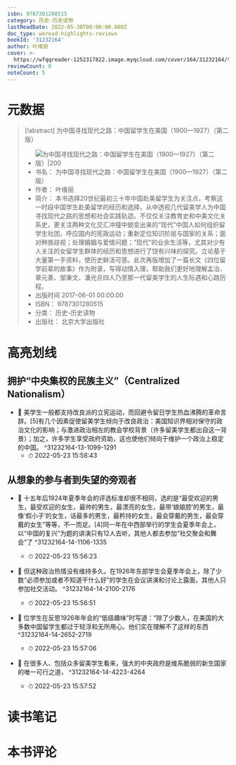 ```yaml
---
isbn: 9787301280515
category: 历史-历史读物
lastReadDate: 2022-05-30T00:00:00.000Z
doc_type: weread-highlights-reviews
bookId: '31232164'
author: 叶维丽
cover: >-
  https://wfqqreader-1252317822.image.myqcloud.com/cover/164/31232164/t7_31232164.jpg
reviewCount: 0
noteCount: 5
---
```

# 元数据
> [!abstract] 为中国寻找现代之路：中国留学生在美国（1900—1927）（第二版）
> - ![ 为中国寻找现代之路：中国留学生在美国（1900—1927）（第二版）|200](https://wfqqreader-1252317822.image.myqcloud.com/cover/164/31232164/t7_31232164.jpg)
> - 书名： 为中国寻找现代之路：中国留学生在美国（1900—1927）（第二版）
> - 作者： 叶维丽
> - 简介： 本书选择20世纪最初三十年中国赴美留学生为关注点，考察这一时段中国学生赴美留学的经历和选择，从中透视几代留美学人为中国寻找现代之路的思想和社会实践轨迹。不仅仅关注教育史和中美文化关系史，更关注两种文化交汇冲撞中蜕变出来的“现代”中国人如何组织留学生社团，呼应国内的宪政运动；重新定位知识阶层与国家的关系；面对种族歧视；处理婚姻与爱情问题；“现代”的业余生活等，尤其对少有人关注的女留学生群体的经历和思想进行了饶有兴味的探究。立论基于大量第一手资料，使历史鲜活可感。此次再版增加了一篇长文《四位留学前辈的故事》作为附录，写得动情入理，帮助我们更好地理解孟治、章元善、邹秉文、潘光旦四人乃至那一代留美学生的人生际遇和心路历程。
> - 出版时间 2017-06-01 00:00:00
> - ISBN： 9787301280515
> - 分类： 历史-历史读物
> - 出版社： 北京大学出版社

# 高亮划线

## 拥护“中央集权的民族主义”（Centralized Nationalism）


- 📌 美学生一般都支持改良派的立宪运动，而回避令留日学生热血沸腾的革命言辞。[5]有几个因素促使留美学生倾向于改良政治：美国知识界相对保守的政治文化的影响；与激进政治相左的教会学校背景（许多留美学生都出自这一背景）；加之，许多学生享受政府资助，这也使他们倾向于维护一个政治上稳定的中国。 ^31232164-13-1099-1291
    - ⏱ 2022-05-23 15:58:43 
## 从想象的参与者到失望的旁观者


- 📌 十五年后1924年夏季年会的评选标准却很不相同，选的是“最受欢迎的男生，最受欢迎的女生，最帅的男生，最漂亮的女生，最带‘娘娘腔’的男生，最像‘假小子’的女生，话最多的男生，最矜持的女生，最会穿戴的男生，最会穿戴的女生”等等，不一而足。[4]同一年在中西部举行的学生会夏季年会上，以“中国的复兴”为题的讲演只有12人去听，其他人都去参加“社交聚会和舞会”了 ^31232164-14-1106-1335
    - ⏱ 2022-05-23 15:56:23 

- 📌 但这种政治热情没有维持多久。在1926年东部学生会夏季年会上，除了少数“必须参加或者不知道干什么好”的学生在会议讲演和讨论上露面，其他人只参加社交活动。 ^31232164-14-2100-2176
    - ⏱ 2022-05-23 15:56:51 

- 📌 位学生在反思1926年年会的“低级趣味”时写道：“除了少数人，在美国的大多数中国留学生都过于轻浮和无所用心。他们实在理解不了这样的东西 ^31232164-14-2652-2719
    - ⏱ 2022-05-23 15:57:06 

- 📌 在很多人、包括众多留美学生看来，强大的中央政府是维系脆弱的新生国家的唯一可行之道， ^31232164-14-4223-4264
    - ⏱ 2022-05-23 15:57:52 
# 读书笔记

# 本书评论
